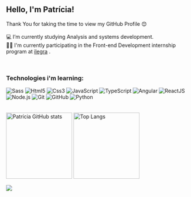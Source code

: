 <h2> Hello, I'm Patrícia! </h2>

Thank You for taking the time to view my GitHub Profile 😊
<br><br>
💻 I’m currently studying Analysis and systems development.
<br>
👩‍💻 I'm currently participating in the Front-end Development internship program at <a href="https://ilegra.com/">ilegra</a>&nbsp;.



<div style="display: inline_block"><br>
  <h3>Technologies i'm learning:</h3>
  <img src="https://img.shields.io/badge/-Sass-05122A?style=for-the-badge&logo=sass" alt="Sass" />
  <img src="https://img.shields.io/badge/-Html5-05122A?style=for-the-badge&logo=html5" alt="Html5" />
  <img src="https://img.shields.io/badge/-css3-05122A?style=for-the-badge&logo=css3" alt="Css3" />
  <img src="https://img.shields.io/badge/-JavaScript-05122A?style=for-the-badge&logo=javascript" alt="JavaScript" />
  <img src="https://img.shields.io/badge/-TypeScript-05122A?style=for-the-badge&logo=typescript" alt="TypeScript" />
  <img src="https://img.shields.io/badge/-Angular-05122A?style=for-the-badge&logo=angular&logoColor=red" alt="Angular" />
  <img src="https://img.shields.io/badge/-ReactJS-05122A?style=for-the-badge&logo=react" alt="ReactJS" />
  <img src="https://img.shields.io/badge/-Node.js-05122A?style=for-the-badge&logo=node.js" alt="Node.js" />
  <img src="https://img.shields.io/badge/-Git-05122A?style=for-the-badge&logo=git" alt="Git" /> 
  <img src="https://img.shields.io/badge/-GitHub-05122A?style=for-the-badge&logo=github" alt="GitHub" /> 
  <img src="https://img.shields.io/badge/-python-05122A?style=for-the-badge&logo=python" alt="Python" /> 
</div>
<br><br>

<div>  
  <span>
    <img height="180" src="https://github-readme-stats.vercel.app/api?username=wentzpatricia&show_icons=true&theme=dracula" alt="Patrícia GitHub stats" />
    <img height="180" src="https://github-readme-stats.vercel.app/api/top-langs/?username=wentzpatricia&layout=compact&theme=dracula" alt="Top Langs" />
  </span>
</div>

![](https://media3.giphy.com/media/YOwCZmU9YDe3oYkgHq/giphy.gif?cid=790b7611b6429536de7f02a50d64f7ab9c9ba878d5362839&rid=giphy.gif&ct=g)

